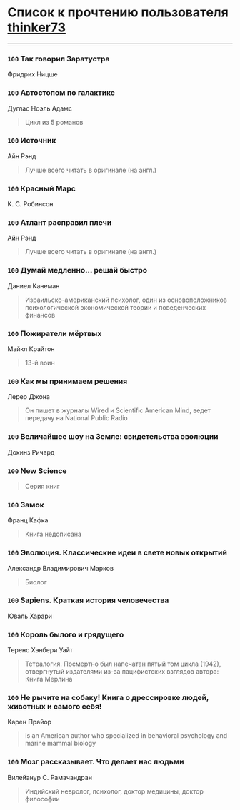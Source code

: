 # Список к прочтению пользователя [thinker73](http://openid.yandex.ru/thinker73/)
---

### `100` Так говорил Заратустра
Фридрих Ницше

### `100` Автостопом по галактике
Дуглас Ноэль Адамс
> Цикл из 5 романов

### `100` Источник
Айн Рэнд
> Лучше всего читать в оригинале (на англ.)

### `100` Красный Марс
К. С. Робинсон

### `100` Атлант расправил плечи
Айн Рэнд
> Лучше всего читать в оригинале (на англ.)

### `100` Думай медленно… решай быстро
Даниел Канеман
> Израильско-американский психолог, один из основоположников психологической экономической теории и поведенческих финансов

### `100` Пожиратели мёртвых
Майкл Крайтон
> 13-й воин

### `100` Как мы принимаем решения
Лерер Джона
> Он пишет в журналы Wired и Scientific American Mind, ведет передачу на National Public Radio

### `100` Величайшее шоу на Земле: свидетельства эволюции
Докинз Ричард

### `100` New Science
> Серия книг

### `100` Замок
Франц Кафка
> Книга недописана

### `100` Эволюция. Классические идеи в свете новых открытий
Александр Владимирович Марков
> Биолог

### `100` Sapiens. Краткая история человечества
Юваль Харари

### `100` Король былого и грядущего
Теренс Хэнбери Уайт
> Тетралогия. 
> Посмертно был напечатан пятый том цикла (1942), отвергнутый издателями из-за пацифистских взглядов автора: Книга Мерлина

### `100` Не рычите на собаку! Книга о дрессировке людей, животных и самого себя!
Карен Прайор
> is an American author who specialized in behavioral psychology and marine mammal biology

### `100` Мозг рассказывает. Что делает нас людьми
Вилейанур С. Рамачандран
> Индийский невролог, психолог, доктор медицины, доктор философии

